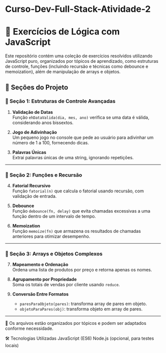 # Curso-Dev-Full-Stack-Atividade-2
# 🚀 Exercícios de Lógica com JavaScript

Este repositório contém uma coleção de exercícios resolvidos utilizando JavaScript puro, organizados por tópicos de aprendizado, como estruturas de controle, funções (incluindo recursão e técnicas como debounce e memoization), além de manipulação de arrays e objetos.

## 📂 Seções do Projeto

### 🧠 Seção 1: Estruturas de Controle Avançadas

1. **Validação de Datas**  
   Função `ehDataValida(dia, mes, ano)` verifica se uma data é válida, considerando anos bissextos.

2. **Jogo de Adivinhação**  
   Um pequeno jogo no console que pede ao usuário para adivinhar um número de 1 a 100, fornecendo dicas.

3. **Palavras Únicas**  
   Extrai palavras únicas de uma string, ignorando repetições.

---

### 🔁 Seção 2: Funções e Recursão

4. **Fatorial Recursivo**  
   Função `fatorial(n)` que calcula o fatorial usando recursão, com validação de entrada.

5. **Debounce**  
   Função `debounce(fn, delay)` que evita chamadas excessivas a uma função dentro de um intervalo de tempo.

6. **Memoization**  
   Função `memoize(fn)` que armazena os resultados de chamadas anteriores para otimizar desempenho.

---

### 🧩 Seção 3: Arrays e Objetos Complexos

7. **Mapeamento e Ordenação**  
   Ordena uma lista de produtos por preço e retorna apenas os nomes.

8. **Agrupamento por Propriedade**  
   Soma os totais de vendas por cliente usando `reduce`.

9. **Conversão Entre Formatos**  
   - `paresParaObjeto(pares)`: transforma array de pares em objeto.  
   - `objetoParaPares(obj)`: transforma objeto em array de pares.

---

📁 Os arquivos estão organizados por tópicos e podem ser adaptados conforme necessidade.

🛠 Tecnologias Utilizadas
JavaScript (ES6)
Node.js (opcional, para testes locais)
